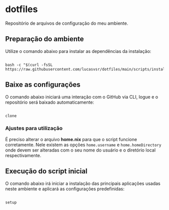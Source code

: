 
# dotfiles
Repositório de arquivos de configuração do meu ambiente.

## Preparação do ambiente
Utilize o comando abaixo para instalar as dependências da instalação:

```console

bash -c "$(curl -fsSL https://raw.githubusercontent.com/lucasvsr/dotfiles/main/scripts/install)"

```

## Baixe as configurações
O comando abaixo iniciará uma interação com o GitHub via CLI, logue e o repositório será baixado automaticamente:

```console

clone

```

### Ajustes para utilização
É preciso alterar o arquivo **home.nix** para que o script funcione corretamente. Nele existem as opções `home.username` e `home.homeDirectory` onde devem ser alteradas com o seu nome do usuário e o diretório local respectivamente.

## Execução do script inicial
O comando abaixo irá iniciar a instalação das principais aplicações usadas neste ambiente e aplicará as configurações predefinidas:

```console

setup

```
